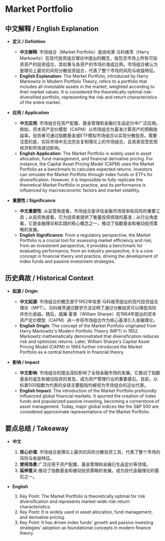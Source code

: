 # Market Portfolio

## 中文解释 / English Explanation

* **定义 / Definition**  
  - **中文解释**: 市场组合（Market Portfolio）是由哈里·马科维茨（Harry Markowitz）在现代投资组合理论中提出的概念，指包含市场上所有可投资资产的投资组合，其权重与各资产的市场价值成比例。市场组合被认为是理论上最优的风险分散投资组合，代表了整个市场的风险与收益特征。  
  - **English Explanation**: The Market Portfolio, introduced by Harry Markowitz in Modern Portfolio Theory, refers to a portfolio that includes all investable assets in the market, weighted according to their market values. It is considered the theoretically optimal risk-diversified portfolio, representing the risk and return characteristics of the entire market.

* **应用 / Application**  
  - **中文应用**: 市场组合在资产配置、基金管理和金融衍生品定价中广泛应用。例如，资本资产定价模型（CAPM）以市场组合为基准计算资产的预期收益率。投资者可通过指数基金或ETF模拟市场组合以实现分散投资。需要注意的是，实际市场中无法完全复制理论上的市场组合，且其表现受宏观经济和市场波动影响。  
  - **English Application**: The Market Portfolio is widely used in asset allocation, fund management, and financial derivative pricing. For instance, the Capital Asset Pricing Model (CAPM) uses the Market Portfolio as a benchmark to calculate expected returns. Investors can simulate the Market Portfolio through index funds or ETFs for diversification. However, it is impossible to fully replicate the theoretical Market Portfolio in practice, and its performance is influenced by macroeconomic factors and market volatility.

* **重要性 / Significance**  
  - **中文重要性**: 从监管角度看，市场组合是评估金融市场效率和风险的重要工具；从投资角度看，它为投资者提供了衡量投资绩效的基准；从行业角度看，它是金融理论和实践的核心概念之一，推动了指数基金和被动投资策略的发展。  
  - **English Significance**: From a regulatory perspective, the Market Portfolio is a crucial tool for assessing market efficiency and risk; from an investment perspective, it provides a benchmark for evaluating performance; from an industry perspective, it is a core concept in financial theory and practice, driving the development of index funds and passive investment strategies.

## 历史典故 / Historical Context

* **起源 / Origin**  
  - **中文起源**: 市场组合的概念源于1952年哈里·马科维茨提出的现代投资组合理论（MPT）。马科维茨通过数学方法证明了通过分散投资可以降低风险并优化收益。随后，威廉·夏普（William Sharpe）在1964年提出的资本资产定价模型（CAPM）进一步将市场组合作为核心基准引入金融理论。  
  - **English Origin**: The concept of the Market Portfolio originated from Harry Markowitz's Modern Portfolio Theory (MPT) in 1952. Markowitz mathematically demonstrated that diversification reduces risk and optimizes returns. Later, William Sharpe's Capital Asset Pricing Model (CAPM) in 1964 further introduced the Market Portfolio as a central benchmark in financial theory.

* **影响 / Impact**  
  - **中文影响**: 市场组合的提出深刻影响了全球金融市场的发展。它推动了指数基金的诞生和被动投资的普及，成为资产管理行业的重要基石。目前，以标普500指数为代表的全球主要股指均被视为市场组合的近似代表。  
  - **English Impact**: The introduction of the Market Portfolio profoundly influenced global financial markets. It spurred the creation of index funds and popularized passive investing, becoming a cornerstone of asset management. Today, major global indices like the S&P 500 are considered approximate representations of the Market Portfolio.

## 要点总结 / Takeaway

* **中文**  
  1. **核心价值**: 市场组合是理论上最优的风险分散投资工具，代表了整个市场的风险与收益特征。  
  2. **使用场景**:广泛应用于资产配置、基金管理和金融衍生品定价等领域。  
  3. **延伸意义**:推动了指数基金和被动投资策略的发展，成为现代金融理论的基石之一。

* **English**  
  1. Key Point: The Market Portfolio is theoretically optimal for risk diversification and represents market-wide risk-return characteristics.  
  2. Key Point: It is widely used in asset allocation, fund management, and derivative pricing.  
  3. Key Point: It has driven index funds' growth and passive investing strategies' adoption as foundational concepts in modern finance theory.